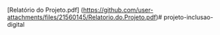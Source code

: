 [Relatório do Projeto.pdf] (https://github.com/user-attachments/files/21560145/Relatorio.do.Projeto.pdf)# projeto-inclusao-digital
